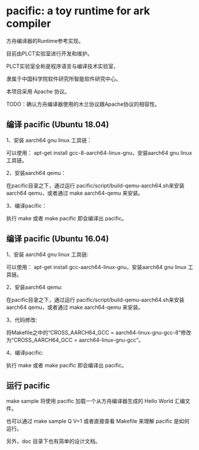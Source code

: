 # pacific: a toy runtime for ark compiler

方舟编译器的Runtime参考实现。

目前由PLCT实验室进行开发和维护。

PLCT实验室全称是程序语言与编译技术实验室，

隶属于中国科学院软件研究所智能软件研究中心。

本项目采用 Apache 协议。

TODO：确认方舟编译器使用的木兰协议跟Apache协议的相容性。

## 编译 pacific (Ubuntu 18.04)
1、安装 aarch64 gnu linux 工具链：

  可以使用： apt-get install gcc-8-aarch64-linux-gnu，安装aarch64 gnu linux 工具链。

2、安装aarch64 qemu：

  在pacific目录之下，通过运行 pacific/script/build-qemu-aarch64.sh来安装aarch64 qemu，或者通过 make aarch64-qemu 来安装。

3、编译pacific：

  执行 make 或者 make pacific 即会编译出 pacific。

## 编译 pacific (Ubuntu 16.04)
1、安装 aarch64 gnu linux 工具链:

  可以使用： apt-get install gcc-aarch64-linux-gnu，安装aarch64 gnu linux 工具链。

2、安装aarch64 qemu:

  在pacific目录之下，通过运行 pacific/script/build-qemu-aarch64.sh来安装aarch64 qemu，或者通过 make aarch64-qemu 来安装。

3、代码修改:

  将Makefile之中的“CROSS_AARCH64_GCC = aarch64-linux-gnu-gcc-8”修改为“CROSS_AARCH64_GCC = aarch64-linux-gnu-gcc”。

4、编译pacific:

  执行 make 或者 make pacific 即会编译出 pacific。

## 运行 pacific

make sample 将使用 pacific 加载一个从方舟编译器生成的 Hello World 汇编文件。

也可以通过 make sample Q V=1 或者直接查看 Makefile 来理解 pacific 是如何运行。

另外，doc 目录下也有简单的设计文档。
